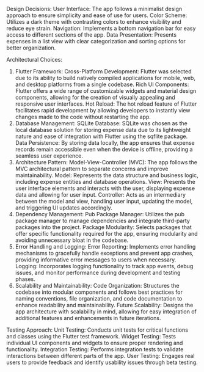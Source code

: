 Design Decisions:
User Interface: The app follows a minimalist design approach to ensure simplicity and ease of use for users.
Color Scheme: Utilizes a dark theme with contrasting colors to enhance visibility and reduce eye strain.
Navigation: Implements a bottom navigation bar for easy access to different sections of the app.
Data Presentation: Presents expenses in a list view with clear categorization and sorting options for better organization.

Architectural Choices:
1. Flutter Framework:
Cross-Platform Development: Flutter was selected due to its ability to build natively compiled applications for mobile, web, and desktop platforms from a single codebase.
Rich UI Components: Flutter offers a wide range of customizable widgets and material design components, allowing for the creation of visually appealing and responsive user interfaces.
Hot Reload: The hot reload feature of Flutter facilitates rapid development by allowing developers to instantly view changes made to the code without restarting the app.
2. Database Management:
SQLite Database: SQLite was chosen as the local database solution for storing expense data due to its lightweight nature and ease of integration with Flutter using the sqflite package.
Data Persistence: By storing data locally, the app ensures that expense records remain accessible even when the device is offline, providing a seamless user experience.
3. Architecture Pattern:
Model-View-Controller (MVC): The app follows the MVC architectural pattern to separate concerns and improve maintainability.
Model: Represents the data structure and business logic, including expense entities and database operations.
View: Presents the user interface elements and interacts with the user, displaying expense data and allowing for user input.
Controller: Acts as an intermediary between the model and view, handling user input, updating the model, and triggering UI updates accordingly.
4. Dependency Management:
Pub Package Manager: Utilizes the pub package manager to manage dependencies and integrate third-party packages into the project.
Package Modularity: Selects packages that offer specific functionality required for the app, ensuring modularity and avoiding unnecessary bloat in the codebase.
5. Error Handling and Logging:
Error Reporting: Implements error handling mechanisms to gracefully handle exceptions and prevent app crashes, providing informative error messages to users when necessary.
Logging: Incorporates logging functionality to track app events, debug issues, and monitor performance during development and testing phases.
6. Scalability and Maintainability:
Code Organization: Structures the codebase into modular components and follows best practices for naming conventions, file organization, and code documentation to enhance readability and maintainability.
Future Scalability: Designs the app architecture with scalability in mind, allowing for easy integration of additional features and enhancements in future iterations.

Testing Approach:
Unit Testing: Conducts unit tests for critical functions and classes using the Flutter test framework.
Widget Testing: Tests individual UI components and widgets to ensure proper rendering and functionality.
Integration Testing: Performs integration tests to validate interactions between different parts of the app.
User Testing: Engages real users to provide feedback and identify usability issues through beta testing.
